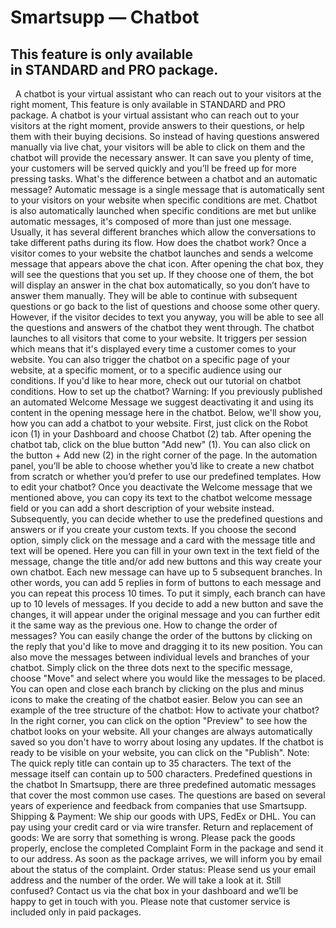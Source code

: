 # Smartsupp — Chatbot
## This feature is only available in STANDARD and PRO package. 
  A chatbot is your virtual assistant who can reach out to your visitors at the right moment, 
This feature is only available in STANDARD and PRO package. 
A chatbot is your virtual assistant who can reach out to your visitors at the right moment, provide answers to their questions, or help them with their buying decisions.
So instead of having questions answered manually via live chat, your visitors will be able to click on them and the chatbot will provide the necessary answer. It can save you plenty of time, your customers will be served quickly and you’ll be freed up for more pressing tasks.
What's the difference between a chatbot and an automatic message?
Automatic message is a single message that is automatically sent to your visitors on your website when specific conditions are met.
Chatbot is also automatically launched when specific conditions are met but unlike automatic messages, it's composed of more than just one message. Usually, it has several different branches which allow the conversations to take different paths during its flow.
How does the chatbot work?
Once a visitor comes to your website the chatbot launches and sends a welcome message that appears above the chat icon.
After opening the chat box, they will see the questions that you set up. If they choose one of them, the bot will display an answer in the chat box automatically, so you don’t have to answer them manually. They will be able to continue with subsequent questions or go back to the list of questions and choose some other query.
However, if the visitor decides to text you anyway, you will be able to see all the questions and answers of the chatbot they went through.
The chatbot launches to all visitors that come to your website. It triggers per session which means that it's displayed every time a customer comes to your website. You can also trigger the chatbot on a specific page of your website, at a specific moment, or to a specific audience using our conditions. If you'd like to hear more, check out our tutorial on chatbot conditions.
How to set up the chatbot?
Warning: If you previously published an automated Welcome Message we suggest deactivating it and using its content in the opening message here in the chatbot. 
Below, we'll show you, how you can add a chatbot to your website. First, just click on the Robot icon (1) in your Dashboard and choose Chatbot (2) tab.
After opening the chatbot tab, click on the blue button "Add new" (1). You can also click on the button + Add new (2) in the right corner of the page. 
In the automation panel, you’ll be able to choose whether you’d like to create a new chatbot from scratch or whether you’d prefer to use our predefined templates. 
How to edit your chatbot?
Once you deactivate the Welcome message that we mentioned above, you can copy its text to the chatbot welcome message field or you can add a short description of your website instead.
Subsequently, you can decide whether to use the predefined questions and answers or if you create your custom texts. If you choose the second option, simply click on the message and a card with the message title and text will be opened.
Here you can fill in your own text in the text field of the message, change the title and/or add new buttons and this way create your own chatbot.
Each new message can have up to 5 subsequent branches. In other words, you can add 5 replies in form of buttons to each message and you can repeat this process 10 times. To put it simply, each branch can have up to 10 levels of messages.
If you decide to add a new button and save the changes, it will appear under the original message and you can further edit it the same way as the previous one.
How to change the order of messages?
You can easily change the order of the buttons by clicking on the reply that you'd like to move and dragging it to its new position.
You can also move the messages between individual levels and branches of your chatbot. Simply click on the three dots next to the specific message, choose "Move" and select where you would like the messages to be placed.
You can open and close each branch by clicking on the plus and minus icons to make the creating of the chatbot easier.
Below you can see an example of the tree structure of the chatbot:
How to activate your chatbot?
In the right corner, you can click on the option "Preview" to see how the chatbot looks on your website.
All your changes are always automatically saved so you don't have to worry about losing any updates. If the chatbot is ready to be visible on your website, you can click on the "Publish".
Note: The quick reply title can contain up to 35 characters. The text of the message itself can contain up to 500 characters.
Predefined questions in the chatbot
In Smartsupp, there are three predefined automatic messages that cover the most common use cases. The questions are based on several years of experience and feedback from companies that use Smartsupp.
Shipping & Payment: We ship our goods with UPS, FedEx or DHL. You can pay using your credit card or via wire transfer.
Return and replacement of goods: We are sorry that something is wrong. Please pack the goods properly, enclose the completed Complaint Form in the package and send it to our address. As soon as the package arrives, we will inform you by email about the status of the complaint.
Order status: Please send us your email address and the number of the order. We will take a look at it.
Still confused? Contact us via the chat box in your dashboard and we’ll be happy to get in touch with you. Please note that customer service is included only in paid packages.


